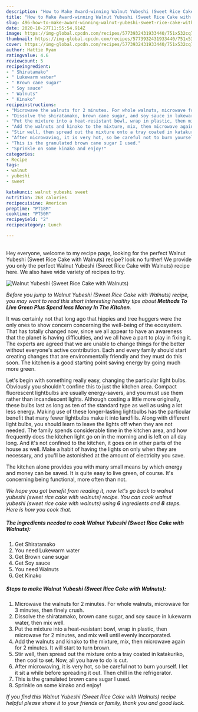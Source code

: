 ```yaml
---
description: "How to Make Award-winning Walnut Yubeshi (Sweet Rice Cake with Walnuts)"
title: "How to Make Award-winning Walnut Yubeshi (Sweet Rice Cake with Walnuts)"
slug: 496-how-to-make-award-winning-walnut-yubeshi-sweet-rice-cake-with-walnuts
date: 2020-10-27T11:55:54.914Z
image: https://img-global.cpcdn.com/recipes/5773932431933440/751x532cq70/walnut-yubeshi-sweet-rice-cake-with-walnuts-recipe-main-photo.jpg
thumbnail: https://img-global.cpcdn.com/recipes/5773932431933440/751x532cq70/walnut-yubeshi-sweet-rice-cake-with-walnuts-recipe-main-photo.jpg
cover: https://img-global.cpcdn.com/recipes/5773932431933440/751x532cq70/walnut-yubeshi-sweet-rice-cake-with-walnuts-recipe-main-photo.jpg
author: Hattie Ryan
ratingvalue: 4.6
reviewcount: 5
recipeingredient:
- " Shiratamako"
- " Lukewarm water"
- " Brown cane sugar"
- " Soy sauce"
- " Walnuts"
- " Kinako"
recipeinstructions:
- "Microwave the walnuts for 2 minutes. For whole walnuts, microwave for 3 minutes, then finely crush."
- "Dissolve the shiratamako, brown cane sugar, and soy sauce in lukewarm water, then mix well."
- "Put the mixture into a heat-resistant bowl, wrap in plastic, then microwave for 2 minutes, and mix well until evenly incorporated."
- "Add the walnuts and kinako to the mixture, mix, then microwave again for 2 minutes. It will start to turn brown."
- "Stir well, then spread out the mixture onto a tray coated in katakuriko, then cool to set. Now, all you have to do is cut."
- "After microwaving, it is very hot, so be careful not to burn yourself. I let it sit a while before spreading it out. Then chill in the refrigerator."
- "This is the granulated brown cane sugar I used."
- "Sprinkle on some kinako and enjoy!"
categories:
- Recipe
tags:
- walnut
- yubeshi
- sweet

katakunci: walnut yubeshi sweet 
nutrition: 268 calories
recipecuisine: American
preptime: "PT18M"
cooktime: "PT50M"
recipeyield: "2"
recipecategory: Lunch

---
```

<br>
Hey everyone, welcome to my recipe page, looking for the perfect Walnut Yubeshi (Sweet Rice Cake with Walnuts) recipe? look no further! We provide you only the perfect Walnut Yubeshi (Sweet Rice Cake with Walnuts) recipe here. We also have wide variety of recipes to try.
<br>


![Walnut Yubeshi (Sweet Rice Cake with Walnuts)](https://img-global.cpcdn.com/recipes/5773932431933440/751x532cq70/walnut-yubeshi-sweet-rice-cake-with-walnuts-recipe-main-photo.jpg)

<i>Before you jump to Walnut Yubeshi (Sweet Rice Cake with Walnuts) recipe, you may want to read this short interesting healthy tips about 
<strong>Methods To Live Green Plus Spend less Money In The Kitchen</strong>.</i>
</br>

It was certainly not that long ago that hippies and tree huggers were the only ones to show concern concerning the well-being of the ecosystem. That has totally changed now, since we all appear to have an awareness that the planet is having difficulties, and we all have a part to play in fixing it. The experts are agreed that we are unable to change things for the better without everyone's active contribution. Each and every family should start creating changes that are environmentally friendly and they must do this soon. The kitchen is a good starting point saving energy by going much more green.

Let's begin with something really easy, changing the particular light bulbs. Obviously you shouldn't confine this to just the kitchen area. Compact fluorescent lightbulbs are usually energy-savers, and you must use them rather than incandescent lights. Although costing a little more originally, these bulbs last as long as ten of the standard type as well as using a lot less energy. Making use of these longer-lasting lightbulbs has the particular benefit that many fewer lightbulbs make it into landfills. Along with different light bulbs, you should learn to leave the lights off when they are not needed. The family spends considerable time in the kitchen area, and how frequently does the kitchen light go on in the morning and is left on all day long. And it's not confined to the kitchen, it goes on in other parts of the house as well. Make a habit of having the lights on only when they are necessary, and you'll be astonished at the amount of electricity you save.

The kitchen alone provides you with many small means by which energy and money can be saved. It is quite easy to live green, of course. It's concerning being functional, more often than not.


<i>We hope you got benefit from reading it, now let's go back to walnut yubeshi (sweet rice cake with walnuts) recipe. You can cook walnut yubeshi (sweet rice cake with walnuts) using <strong>6</strong> ingredients and <strong>8</strong> steps. Here is how you cook that.
</i>

##### The ingredients needed to cook Walnut Yubeshi (Sweet Rice Cake with Walnuts):

1. Get  Shiratamako
1. You need  Lukewarm water
1. Get  Brown cane sugar
1. Get  Soy sauce
1. You need  Walnuts
1. Get  Kinako


##### Steps to make Walnut Yubeshi (Sweet Rice Cake with Walnuts):

1. Microwave the walnuts for 2 minutes. For whole walnuts, microwave for 3 minutes, then finely crush.
1. Dissolve the shiratamako, brown cane sugar, and soy sauce in lukewarm water, then mix well.
1. Put the mixture into a heat-resistant bowl, wrap in plastic, then microwave for 2 minutes, and mix well until evenly incorporated.
1. Add the walnuts and kinako to the mixture, mix, then microwave again for 2 minutes. It will start to turn brown.
1. Stir well, then spread out the mixture onto a tray coated in katakuriko, then cool to set. Now, all you have to do is cut.
1. After microwaving, it is very hot, so be careful not to burn yourself. I let it sit a while before spreading it out. Then chill in the refrigerator.
1. This is the granulated brown cane sugar I used.
1. Sprinkle on some kinako and enjoy!


<i>If you find this Walnut Yubeshi (Sweet Rice Cake with Walnuts) recipe helpful please share it to your friends or family, thank you and good luck.</i>
